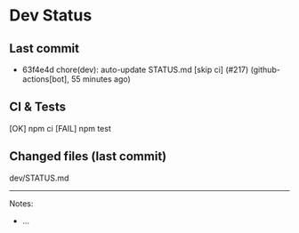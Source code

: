# Dev Status

## Last commit
- 63f4e4d chore(dev): auto-update STATUS.md [skip ci] (#217) (github-actions[bot], 55 minutes ago)
## CI & Tests
[OK] npm ci
[FAIL] npm test

## Changed files (last commit)
dev/STATUS.md

---
Notes:
- ...
